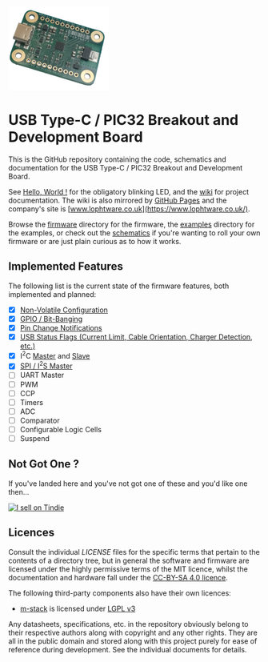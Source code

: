 ![The USB Type-C / PIC32 Breakout Board](doc/board-200x168.png)

# USB Type-C / PIC32 Breakout and Development Board
This is the GitHub repository containing the code, schematics and documentation for the USB Type-C / PIC32 Breakout and Development Board.

See [Hello, World !](https://github.com/lophtware/UsbCPic32Breakout/wiki/HelloWorld) for the obligatory blinking LED, and the
[wiki](https://github.com/lophtware/UsbCPic32Breakout/wiki/) for project documentation.  The wiki is also mirrored by
[GitHub Pages](https://lophtware.github.io/) and the company's site is [www.lophtware.co.uk](https://www.lophtware.co.uk/).

Browse the [firmware](src/firmware/) directory for the firmware, the [examples](src/examples/) directory for the examples, or check out the
[schematics](https://github.com/lophtware/UsbCPic32Breakout/wiki/Schematics.pdf) if you're wanting to roll your own firmware or are just plain curious as to
how it works.

## Implemented Features
The following list is the current state of the firmware features, both implemented and planned:

  - [x] [Non-Volatile Configuration](https://github.com/lophtware/UsbCPic32Breakout/wiki/UsbDeviceModel-Core-Interface)
  - [x] [GPIO / Bit-Banging](https://github.com/lophtware/UsbCPic32Breakout/wiki/UsbDeviceModel-Core-Interface)
  - [x] [Pin Change Notifications](https://github.com/lophtware/UsbCPic32Breakout/wiki/UsbDeviceModel-Core-Interface)
  - [x] [USB Status Flags (Current Limit, Cable Orientation, Charger Detection, etc.)](https://github.com/lophtware/UsbCPic32Breakout/wiki/UsbDeviceModel-Usb-Interface)
  - [x] I<sup>2</sup>C [Master](https://github.com/lophtware/UsbCPic32Breakout/wiki/UsbDeviceModel-I2c-Interface) and [Slave](https://github.com/lophtware/UsbCPic32Breakout/wiki/I2c-Index)
  - [x] [SPI / I<sup>2</sup>S Master](https://github.com/lophtware/UsbCPic32Breakout/wiki/UsbDeviceModel-Spi-Interface)
  - [ ] UART Master
  - [ ] PWM
  - [ ] CCP
  - [ ] Timers
  - [ ] ADC
  - [ ] Comparator
  - [ ] Configurable Logic Cells
  - [ ] Suspend

## Not Got One ?
If you've landed here and you've not got one of these and you'd like one then...

<a href="https://www.tindie.com/stores/lophtware/?ref=offsite_badges&utm_source=sellers_lophtware&utm_medium=badges&utm_campaign=badge_large"><img src="https://d2ss6ovg47m0r5.cloudfront.net/badges/tindie-larges.png" alt="I sell on Tindie" width="200" height="104"></a>

## Licences
Consult the individual *LICENSE* files for the specific terms that pertain to the contents of a directory tree, but in general the software and firmware
are licensed under the highly permissive terms of the MIT licence, whilst the documentation and hardware fall under the
[CC-BY-SA 4.0 licence](https://creativecommons.org/licenses/by-sa/4.0/).

The following third-party components also have their own licences:
- [m-stack](https://github.com/signal11/m-stack/) is licensed under [LGPL v3](src/firmware/src/Usb/m-stack/LICENSE-LGPL3.txt)

Any datasheets, specifications, etc. in the repository obviously belong to their respective authors along with copyright and any other rights.  They are all
in the public domain and stored along with this project purely for ease of reference during development.  See the individual documents for details.
